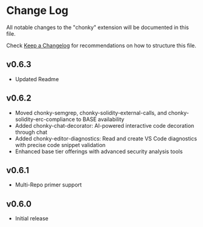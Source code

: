 # Change Log

All notable changes to the "chonky" extension will be documented in this file.

Check [Keep a Changelog](http://keepachangelog.com/) for recommendations on how to structure this file.

## v0.6.3
- Updated Readme

## v0.6.2
- Moved chonky-semgrep, chonky-solidity-external-calls, and chonky-solidity-erc-compliance to BASE availability
- Added chonky-chat-decorator: AI-powered interactive code decoration through chat
- Added chonky-editor-diagnostics: Read and create VS Code diagnostics with precise code snippet validation
- Enhanced base tier offerings with advanced security analysis tools

## v0.6.1
- Multi-Repo primer support

## v0.6.0

- Initial release